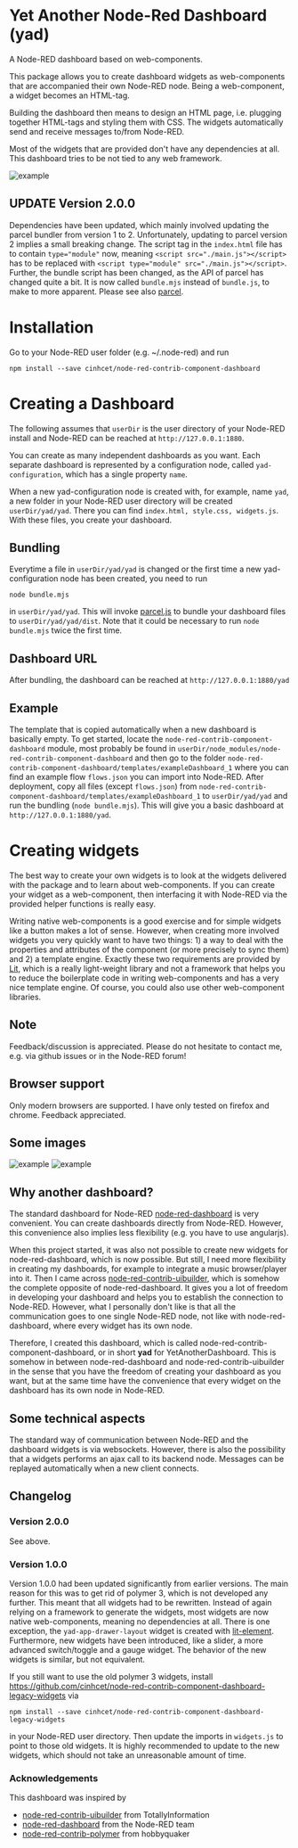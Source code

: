 # Yet Another Node-Red Dashboard (yad)
A Node-RED dashboard based on web-components.

This package allows you to create dashboard widgets as web-components that are accompanied their own Node-RED node.
Being a web-component, a widget becomes an HTML-tag.

Building the dashboard then means to design an HTML page, i.e. plugging together HTML-tags and styling them with CSS.
The widgets automatically send and receive messages to/from Node-RED.

Most of the widgets that are provided don't have any dependencies at all. This dashboard tries to be not tied to any web framework.

![example](dashboard4.png)


## UPDATE Version 2.0.0
Dependencies have been updated, which mainly involved updating the parcel bundler from version 1 to 2.
Unfortunately, updating to parcel version 2 implies a small breaking change.
The script tag in the `index.html` file has to contain `type="module"` now, meaning `<script src="./main.js"></script>` has to be replaced with `<script type="module" src="./main.js"></script>`.
Further, the bundle script has been changed, as the API of parcel has changed quite a bit.
It is now called `bundle.mjs` instead of `bundle.js`, to make to more apparent.
Please see also [parcel](https://parceljs.org/getting-started/migration/).


# Installation
Go to your Node-RED user folder (e.g. ~/.node-red) and run
```
npm install --save cinhcet/node-red-contrib-component-dashboard
```

# Creating a Dashboard
The following assumes that `userDir` is the user directory of your Node-RED install and Node-RED can be reached at `http://127.0.0.1:1880`.

You can create as many independent dashboards as you want.
Each separate dashboard is represented by a configuration node, called `yad-configuration`, which has a single property `name`.

When a new yad-configuration node is created with, for example, name `yad`, a new folder in your Node-RED user directory will be created `userDir/yad/yad`. There you can find `index.html, style.css, widgets.js`. With these files, you create your dashboard.


## Bundling
Everytime a file in `userDir/yad/yad` is changed or the first time a new yad-configuration node has been created, you need to run
```
node bundle.mjs
```
in `userDir/yad/yad`.
This will invoke [parcel.js](https://parceljs.org/) to bundle your dashboard files to `userDir/yad/yad/dist`.
Note that it could be necessary to run `node bundle.mjs` twice the first time.


## Dashboard URL
After bundling, the dashboard can be reached at `http://127.0.0.1:1880/yad`

## Example
The template that is copied automatically when a new dashboard is basically empty.
To get started, locate the `node-red-contrib-component-dashboard` module, most probably be found in `userDir/node_modules/node-red-contrib-component-dashboard` and then go to the folder `node-red-contrib-component-dashboard/templates/exampleDashboard_1` where you can find an example flow `flows.json` you can import into Node-RED.
After deployment, copy all files (except `flows.json`) from `node-red-contrib-component-dashboard/templates/exampleDashboard_1` to `userDir/yad/yad` and run the bundling (`node bundle.mjs`). This will give you a basic dashboard at `http://127.0.0.1:1880/yad`.


# Creating widgets
The best way to create your own widgets is to look at the widgets delivered with the package and to learn about web-components.
If you can create your widget as a web-component, then interfacing it with Node-RED via the provided helper functions is really easy.

Writing native web-components is a good exercise and for simple widgets like a button makes a lot of sense. However, when creating more involved widgets you very quickly want to have two things: 1) a way to deal with the properties and attributes of the component (or more precisely to sync them) and 2) a template engine.
Exactly these two requirements are provided by [Lit](https://lit.dev/), which is a really light-weight library and not a framework that helps you to reduce the boilerplate code in writing web-components and has a very nice template engine.
Of course, you could also use other web-component libraries.

## Note
Feedback/discussion is appreciated. Please do not hesitate to contact me, e.g. via github issues or in the Node-RED forum!

## Browser support
Only modern browsers are supported.
I have only tested on firefox and chrome. Feedback appreciated.

## Some images
![example](dashboard3.png)
![example](dashboard2.png)


## Why another dashboard?
The standard dashboard for Node-RED [node-red-dashboard](https://flows.nodered.org/node/node-red-dashboard) is very convenient. You can create dashboards directly from Node-RED. However, this convenience also implies less flexibility (e.g. you have to use angularjs).

When this project started, it was also not possible to create new widgets for node-red-dashboard, which is now possible.
But still, I need more flexibility in creating my dashboards, for example to integrate a music browser/player into it.
Then I came across [node-red-contrib-uibuilder](https://github.com/TotallyInformation/node-red-contrib-uibuilder), which is somehow the complete opposite of node-red-dashboard. It gives you a lot of freedom in developing your dashboard and helps you to establish the connection to Node-RED. However, what I personally don't like is that all the communication goes to one single Node-RED node, not like with node-red-dashboard, where every widget has its own node.

Therefore, I created this dashboard, which is called node-red-contrib-component-dashboard, or in short **yad** for YetAnotherDashboard. This is somehow in between node-red-dashboard and node-red-contrib-uibuilder in the sense that you have the freedom of creating your dashboard as you want, but at the same time have the convenience that every widget on the dashboard has its own node in Node-RED.

## Some technical aspects
The standard way of communication between Node-RED and the dashboard widgets is via websockets. However, there is also the possibility that a widgets performs an ajax call to its backend node.
Messages can be replayed automatically when a new client connects.


## Changelog
### Version 2.0.0
See above.

### Version 1.0.0
Version 1.0.0 had been updated significantly from earlier versions.
The main reason for this was to get rid of polymer 3, which is not developed any further.
This meant that all widgets had to be rewritten. Instead of again relying on a framework to generate the widgets, most widgets are now native web-components, meaning no dependencies at all.
There is one exception, the `yad-app-drawer-layout` widget is created with [lit-element](https://lit-element.polymer-project.org/).
Furthermore, new widgets have been introduced, like a slider, a more advanced switch/toggle and a gauge widget.
The behavior of the new widgets is similar, but not equivalent.

If you still want to use the old polymer 3 widgets, install
https://github.com/cinhcet/node-red-contrib-component-dashboard-legacy-widgets
via
```
npm install --save cinhcet/node-red-contrib-component-dashboard-legacy-widgets
```
in your Node-RED user directory.
Then update the imports in `widgets.js` to point to those old widgets.
It is highly recommended to update to the new widgets, which should not take an unreasonable amount of time.


### Acknowledgements
This dashboard was inspired by
* [node-red-contrib-uibuilder](https://github.com/TotallyInformation/node-red-contrib-uibuilder) from TotallyInformation
* [node-red-dashboard](https://flows.nodered.org/node/node-red-dashboard) from the Node-RED team
* [node-red-contrib-polymer](https://www.npmjs.com/package/node-red-contrib-polymer) from hobbyquaker
